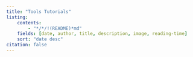```yaml
---
title: "Tools Tutorials"
listing:
    contents:
        - "*/*/!(README)*md"
    fields: [date, author, title, description, image, reading-time]
    sort: "date desc"
citation: false    
---
```

